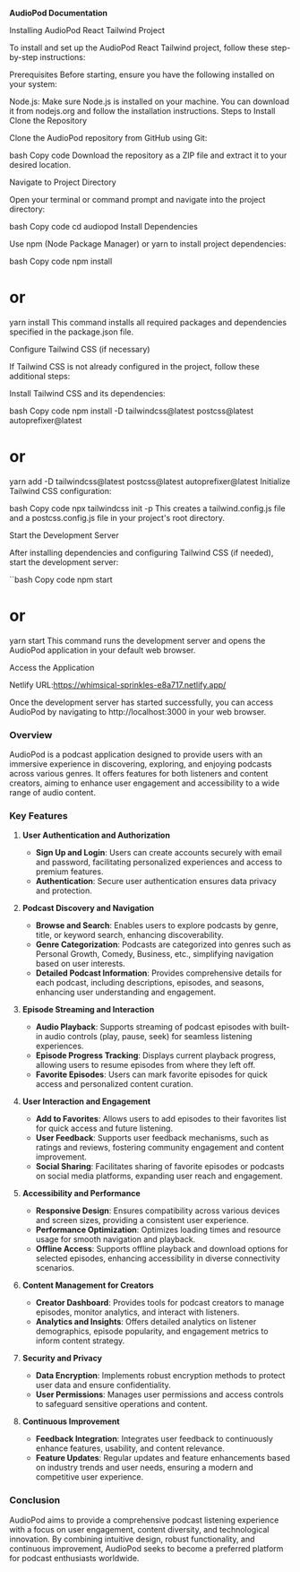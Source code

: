 **AudioPod Documentation**

Installing AudioPod React Tailwind Project

To install and set up the AudioPod React Tailwind project, follow these step-by-step instructions:

Prerequisites
Before starting, ensure you have the following installed on your system:

Node.js: Make sure Node.js is installed on your machine. You can download it from nodejs.org and follow the installation instructions.
Steps to Install
Clone the Repository

Clone the AudioPod repository from GitHub using Git:

bash
Copy code
Download the repository as a ZIP file and extract it to your desired location.

Navigate to Project Directory

Open your terminal or command prompt and navigate into the project directory:

bash
Copy code
cd audiopod
Install Dependencies

Use npm (Node Package Manager) or yarn to install project dependencies:

bash
Copy code
npm install
# or
yarn install
This command installs all required packages and dependencies specified in the package.json file.

Configure Tailwind CSS (if necessary)

If Tailwind CSS is not already configured in the project, follow these additional steps:

Install Tailwind CSS and its dependencies:

bash
Copy code
npm install -D tailwindcss@latest postcss@latest autoprefixer@latest
# or
yarn add -D tailwindcss@latest postcss@latest autoprefixer@latest
Initialize Tailwind CSS configuration:

bash
Copy code
npx tailwindcss init -p
This creates a tailwind.config.js file and a postcss.config.js file in your project's root directory.

Start the Development Server

After installing dependencies and configuring Tailwind CSS (if needed), start the development server:

``bash
Copy code
npm start
# or
yarn start
This command runs the development server and opens the AudioPod application in your default web browser.

Access the Application

Netlify URL:https://whimsical-sprinkles-e8a717.netlify.app/

Once the development server has started successfully, you can access AudioPod by navigating to http://localhost:3000 in your web browser.

### Overview
AudioPod is a podcast application designed to provide users with an immersive experience in discovering, exploring, and enjoying podcasts across various genres. It offers features for both listeners and content creators, aiming to enhance user engagement and accessibility to a wide range of audio content.

### Key Features

1. **User Authentication and Authorization**
   - **Sign Up and Login**: Users can create accounts securely with email and password, facilitating personalized experiences and access to premium features.
   - **Authentication**: Secure user authentication ensures data privacy and protection.

2. **Podcast Discovery and Navigation**
   - **Browse and Search**: Enables users to explore podcasts by genre, title, or keyword search, enhancing discoverability.
   - **Genre Categorization**: Podcasts are categorized into genres such as Personal Growth, Comedy, Business, etc., simplifying navigation based on user interests.
   - **Detailed Podcast Information**: Provides comprehensive details for each podcast, including descriptions, episodes, and seasons, enhancing user understanding and engagement.

3. **Episode Streaming and Interaction**
   - **Audio Playback**: Supports streaming of podcast episodes with built-in audio controls (play, pause, seek) for seamless listening experiences.
   - **Episode Progress Tracking**: Displays current playback progress, allowing users to resume episodes from where they left off.
   - **Favorite Episodes**: Users can mark favorite episodes for quick access and personalized content curation.

4. **User Interaction and Engagement**
   - **Add to Favorites**: Allows users to add episodes to their favorites list for quick access and future listening.
   - **User Feedback**: Supports user feedback mechanisms, such as ratings and reviews, fostering community engagement and content improvement.
   - **Social Sharing**: Facilitates sharing of favorite episodes or podcasts on social media platforms, expanding user reach and engagement.

5. **Accessibility and Performance**
   - **Responsive Design**: Ensures compatibility across various devices and screen sizes, providing a consistent user experience.
   - **Performance Optimization**: Optimizes loading times and resource usage for smooth navigation and playback.
   - **Offline Access**: Supports offline playback and download options for selected episodes, enhancing accessibility in diverse connectivity scenarios.

6. **Content Management for Creators**
   - **Creator Dashboard**: Provides tools for podcast creators to manage episodes, monitor analytics, and interact with listeners.
   - **Analytics and Insights**: Offers detailed analytics on listener demographics, episode popularity, and engagement metrics to inform content strategy.

7. **Security and Privacy**
   - **Data Encryption**: Implements robust encryption methods to protect user data and ensure confidentiality.
   - **User Permissions**: Manages user permissions and access controls to safeguard sensitive operations and content.

8. **Continuous Improvement**
   - **Feedback Integration**: Integrates user feedback to continuously enhance features, usability, and content relevance.
   - **Feature Updates**: Regular updates and feature enhancements based on industry trends and user needs, ensuring a modern and competitive user experience.

### Conclusion
AudioPod aims to provide a comprehensive podcast listening experience with a focus on user engagement, content diversity, and technological innovation. By combining intuitive design, robust functionality, and continuous improvement, AudioPod seeks to become a preferred platform for podcast enthusiasts worldwide.